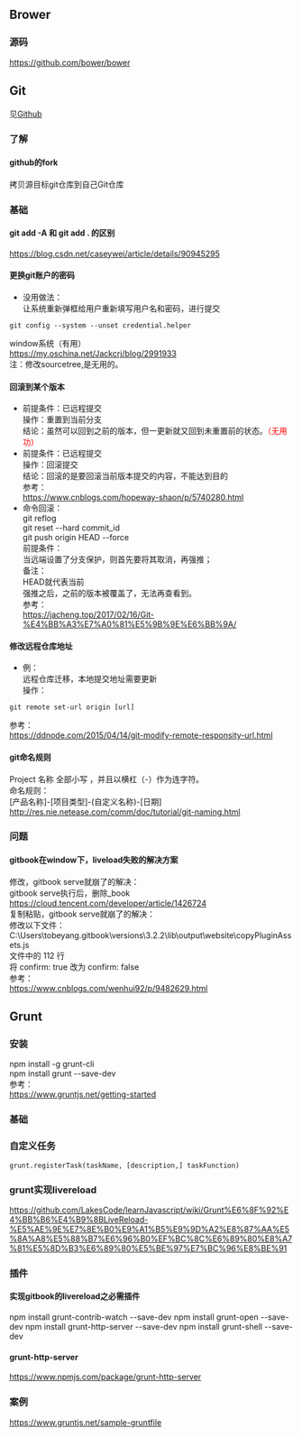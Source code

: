 ## Brower
### 源码
https://github.com/bower/bower

## Git
见[Github](..\..\3_工具\7_Github\README.md)
### 了解  
#### github的fork  
拷贝源目标git仓库到自己Git仓库  

### 基础
#### git add -A 和 git add . 的区别
https://blog.csdn.net/caseywei/article/details/90945295
#### 更换git账户的密码  
+ 没用做法：  
让系统重新弹框给用户重新填写用户名和密码，进行提交  
```  
git config --system --unset credential.helper  
```  
window系统（有用）  
https://my.oschina.net/Jackcrj/blog/2991933  
注：修改sourcetree,是无用的。  
#### 回滚到某个版本  
+ 前提条件：已远程提交   
操作：重置到当前分支   
结论：虽然可以回到之前的版本，但一更新就又回到未重置前的状态。<span style="color:red;">（无用功）</span>  
+ 前提条件：已远程提交     
操作：回滚提交    
结论：回滚的是要回滚当前版本提交的内容，不能达到目的   
参考：     
https://www.cnblogs.com/hopeway-shaon/p/5740280.html  
+ 命令回滚：   
git reflog   
git reset --hard commit_id  
git push origin HEAD --force   
前提条件：  
当远端设置了分支保护，则首先要将其取消，再强推；  
备注：  
HEAD就代表当前    
强推之后，之前的版本被覆盖了，无法再查看到。  
参考：   
https://jacheng.top/2017/02/16/Git-%E4%BB%A3%E7%A0%81%E5%9B%9E%E6%BB%9A/  
#### 修改远程仓库地址  
+ 例：  
远程仓库迁移，本地提交地址需要更新   
操作：  
```  
git remote set-url origin [url]  
```  
参考：    
https://ddnode.com/2015/04/14/git-modify-remote-responsity-url.html  
#### git命名规则  
Project 名称 全部小写 ，并且以横杠（-）作为连字符。  
命名规则：  
[产品名称]-[项目类型]-(自定义名称)-[日期]  
http://res.nie.netease.com/comm/doc/tutorial/git-naming.html 

### 问题  
#### gitbook在window下，liveload失败的解决方案  
修改，gitbook serve就崩了的解决：  
gitbook serve执行后，删除_book   
https://cloud.tencent.com/developer/article/1426724   
复制粘贴，gitbook serve就崩了的解决：  
修改以下文件：  
C:\Users\tobeyang\.gitbook\versions\3.2.2\lib\output\website\copyPluginAssets.js  
文件中的 112 行   
将 confirm: true 改为 confirm: false   
参考：  
https://www.cnblogs.com/wenhui92/p/9482629.html  

## Grunt
### 安装  
npm install -g grunt-cli  
npm install grunt --save-dev  
参考：  
https://www.gruntjs.net/getting-started  

### 基础
### 自定义任务
```
grunt.registerTask(taskName, [description,] taskFunction) 
```
### grunt实现livereload
https://github.com/LakesCode/learnJavascript/wiki/Grunt%E6%8F%92%E4%BB%B6%E4%B9%8BLiveReload-%E5%AE%9E%E7%8E%B0%E9%A1%B5%E9%9D%A2%E8%87%AA%E5%8A%A8%E5%88%B7%E6%96%B0%EF%BC%8C%E6%89%80%E8%A7%81%E5%8D%B3%E6%89%80%E5%BE%97%E7%BC%96%E8%BE%91

### 插件
#### 实现gitbook的livereload之必需插件
npm install grunt-contrib-watch --save-dev
npm install grunt-open --save-dev
npm install grunt-http-server --save-dev
npm install grunt-shell --save-dev
#### grunt-http-server
https://www.npmjs.com/package/grunt-http-server

### 案例
https://www.gruntjs.net/sample-gruntfile  
